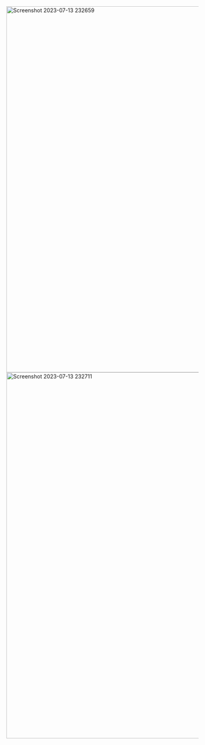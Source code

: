 <img width="960" alt="Screenshot 2023-07-13 232659" src="https://github.com/AbhayXcoderx123/OIBSIP/assets/103772939/0616e0e7-8683-4795-8000-f622254f540a">
<img width="960" alt="Screenshot 2023-07-13 232711" src="https://github.com/AbhayXcoderx123/OIBSIP/assets/103772939/88511c49-f9d9-447c-8174-738f4fb0150a">
